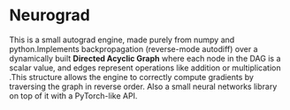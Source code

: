 
# Neurograd
This is a small autograd engine, made purely from numpy and python.Implements backpropagation (reverse-mode autodiff) over a dynamically built **Directed Acyclic Graph** where each node in the DAG is a scalar value, and edges represent operations like addition or multiplication .This structure allows the engine to correctly compute gradients by traversing the graph in reverse order. Also a small neural networks library on top of it with a PyTorch-like API.


